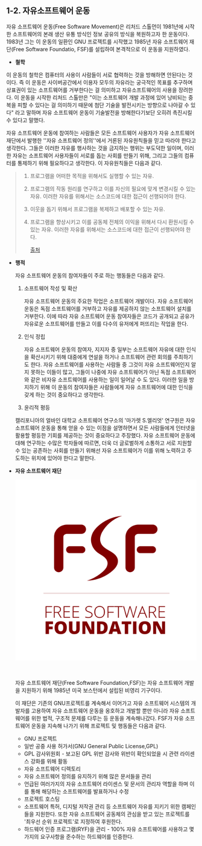 ## 1-2. 자유소프트웨어 운동
자유 소프트웨어 운동(Free Software Movement)은 리처드 스톨먼이 1981년에 시작한 소프트웨어의 본래 생산 유통 방식인 정보 공유의 방식을 복원하고자 한 운동이다.  1983년 그는 이 운동의 일환인 GNU 프로젝트를 시작했고 1985년 자유 소프트웨어 재단(Free Software Foundatio, FSF)를 설립하여 본격적으로 이 운동을 지원하였다.



* **철학**

이 운동의 철학은 컴퓨터의 사용이 사람들이 서로 협력하는 것을 방해하면 안된다는 것이다. 즉 이 운동은 사이버공간에서 이용자 모두의 자유라는 궁극적인 목표를 추구하며 상표권이 있는 소프트웨어를 거부한다는 걸 의미하고 자유소프트웨어의 사용을 장려한다. 이 운동을 시작한 리처드 스톨만은 "이는 소프트웨어 개발 과정에 있어 낭비되는 중복을 피할 수 있다는 걸 의미하기 때문에 첨단 기술을 발전시키는 방향으로 나아갈 수 있다" 라고 말하며 자유 소프트웨어 운동이 기술발전을 방해한다기보단 오히려 촉진시킬 수 있다고 말했다.

자유 소프트웨어 운동에 참여하는 사람들은 모든 소프트웨어 사용자가 자유 소프트웨어 재단에서 발행한 ''자유 소프트웨어 정의''에서 거론된 자유원칙들을 믿고 따라야 한다고 생각한다. 그들은 이러한 자유를 행사하는 것을 금지하는 행위는 부도덕한 일이며, 이러한 자유는 소프트웨어 사용자들이 서로를 돕는 사회를 만들기 위해, 그리고 그들의 컴퓨터를 통제하기 위해 필요하다고 생각한다. 이 자유원칙들은 다음과 같다.



> 1. 프로그램을 어떠한 목적을 위해서도 실행할 수 있는 자유.
>
> 2. 프로그램의 작동 원리를 연구하고 이를 자신의 필요에 맞게 변경시킬 수 있는 자유. 이러한 자유를 위해서는 소스코드에 대한 접근이 선행되어야 한다.
>
> 3. 이웃을 돕기 위해서 프로그램을 복제하고 배포할 수 있는 자유.
>
> 4. 프로그램을 향상시키고 이를 공동체 전체의 이익을 위해서 다시 환원시킬 수 있는 자유. 이러한 자유를 위해서는 소스코드에 대한 접근이 선행되어야 한다.
>
>    [출처](https://www.gnu.org/philosophy/free-sw.html)

   



* **행적**

  자유 소프트웨어 운동의 참여자들이 주로 하는 행동들은 다음과 같다.

  1. 소프트웨어 작성 및 확산

     자유 소프트웨어 운동의 주요한 작업은 소프트웨어 개발이다. 자유 소프트웨어 운동은 독점 소프트웨어를 거부하고 자유를 제공하지 않는 소프트웨어 설치를 거부한다. 이에 따라 자유 소프트웨어 운동 참여자들은 코드가 공개되고 공유가 자유로운 소프트웨어를 만들고 이를 다수의 유저에게 퍼뜨리는 작업을 한다.

  2. 인식 정립

     자유 소프트웨어 운동의 참여자, 지지자 중 일부는 소프트웨어 자유에 대한 인식을 확산시키기 위해 대중에게 연설을 하거나 소프트웨어 관련 회의를 주최하기도 한다. 자유 소프트웨어를 사용하는 사람들 중 그것이 자유 소프트웨어인지 알지 못하는 이들이 많고, 그들이 나중에 자유 소프트웨어가 아닌 독점 소프트웨어와 같은 비자유 소프트웨어를 사용하는 일이 일어날 수 도 있다. 이러한 일을 방지하기 위해 이 운동의 참여자들은 사람들에게 자유 소프트웨어에 대한 인식을 갖게 하는 것이 중요하다고 생각한다.

  3.  윤리적 평등

     캘리포니아의 얼바인 대학교 소프트웨어 연구소의 '마가렛 S.엘리엇' 연구원은 자유 소프트웨어 운동을 통해 얻을 수 있는 이점을 설명하면서 모든 사람들에게 인터넷을 활용할 평등한 기회를 제공하는 것이 중요하다고 주장했다.  자유 소프트웨어 운동에 대해 연구하는 수많은 학자들에 따르면, 더욱 더 글로벌하게 소통하고 서로 지원할 수 있는 공존하는 사회를 만들기 위해선 자유 소프트웨어가 이를 위해 노력하고 주도하는 위치에 있어야 한다고 말한다.





* **자유 소프트웨어 재단**

  ![](/assets/fsf.png)

  ​

  자유 소프트웨어 재단(Free Software Foundation,FSF)는 자유 소프트웨어 개발을 지원하기 위해 1985년 미국 보스턴에서 설립된 비영리 기구이다. 

  이 재단은 기존의 GNU프로젝트를 계속해서 이어가고 자유 소프트웨어 시스템의 개발자를 고용하여 자유 소프트웨어 운동을 옹호하고 개발할 뿐만 아니라 자유 소프트웨어를 위한 법적, 구조적 문제를 다루는 등 운동을 계속해나갔다. FSF가 자유 소프트웨어 운동을 지속해 나가기 위해 프로젝트 및 행동들은 다음과 같다. 

  * GNU 프로젝트
  * 일반 공중 사용 허가서(GNU General Public License,GPL)
  * GPL 감사위원회 - 보고된 GPL 위반 감사와 위반이 확인되었을 시 관련 라이센스 강화를 위해 활동
  * 자유 소프트웨어 디렉토리
  * 자유 소프트웨어 정의를 유지하기 위해 많은 문서들을 관리
  * 언급된 여러가지의 자유 소프트웨어 라이센스 및 문서의 관리자 역할을 하며 이를 통해 해당하는 소프트웨어를 발표하거나 수정
  * 프로젝트 호스팅
  * 소프트웨어 특허, 디지털 저작권 관리 등 소프트웨어 자유를 지키기 위한 캠페인들을 지원한다. 또한 자유 소프트웨어 공동체의 관심을 받고 있는 프로젝트를 '최우선 순위 프로젝트'로 지정하여 후원한다.
  * 하드웨어 인증 프로그램(RYF)을 관리 - 100% 자유 소프트웨어를 사용하고 몇가지의 요구사항을 준수하는 하드웨어를 인증한다.
